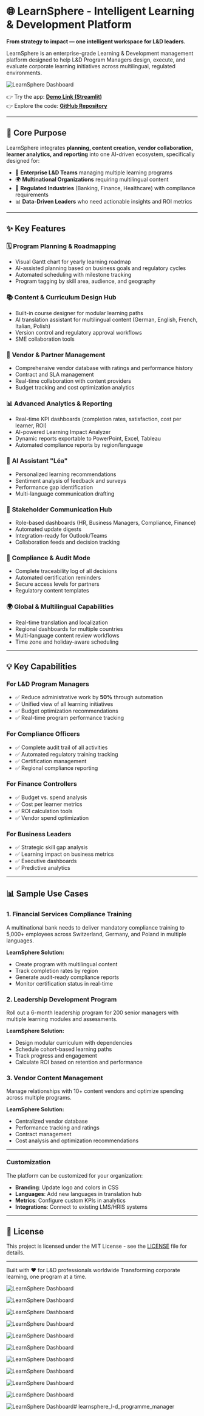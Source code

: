 # 🌐 LearnSphere - Intelligent Learning & Development Platform

**From strategy to impact — one intelligent workspace for L&D leaders.**

LearnSphere is an enterprise-grade Learning & Development management platform designed to help L&D Program Managers design, execute, and evaluate corporate learning initiatives across multilingual, regulated environments.

![LearnSphere Dashboard](assets/ls0.png)

👉 Try the app: **[Demo Link (Streamlit)](https://learnsphere.streamlit.app)**  
👉 Explore the code: **[GitHub Repository](https://github.com/cersei568/learnsphere_l-d_programme_manager)**  

---

## 🎯 Core Purpose

LearnSphere integrates **planning, content creation, vendor collaboration, learner analytics, and reporting** into one AI-driven ecosystem, specifically designed for:

- 🏢 **Enterprise L&D Teams** managing multiple learning programs
- 🌍 **Multinational Organizations** requiring multilingual content
- 🔐 **Regulated Industries** (Banking, Finance, Healthcare) with compliance requirements
- 📊 **Data-Driven Leaders** who need actionable insights and ROI metrics

---

## ✨ Key Features

### 🗓️ **Program Planning & Roadmapping**
- Visual Gantt chart for yearly learning roadmap
- AI-assisted planning based on business goals and regulatory cycles
- Automated scheduling with milestone tracking
- Program tagging by skill area, audience, and geography

### 📚 **Content & Curriculum Design Hub**
- Built-in course designer for modular learning paths
- AI translation assistant for multilingual content (German, English, French, Italian, Polish)
- Version control and regulatory approval workflows
- SME collaboration tools

### 🤝 **Vendor & Partner Management**
- Comprehensive vendor database with ratings and performance history
- Contract and SLA management
- Real-time collaboration with content providers
- Budget tracking and cost optimization analytics

### 📊 **Advanced Analytics & Reporting**
- Real-time KPI dashboards (completion rates, satisfaction, cost per learner, ROI)
- AI-powered Learning Impact Analyzer
- Dynamic reports exportable to PowerPoint, Excel, Tableau
- Automated compliance reports by region/language

### 🧠 **AI Assistant "Léa"**
- Personalized learning recommendations
- Sentiment analysis of feedback and surveys
- Performance gap identification
- Multi-language communication drafting

### 💬 **Stakeholder Communication Hub**
- Role-based dashboards (HR, Business Managers, Compliance, Finance)
- Automated update digests
- Integration-ready for Outlook/Teams
- Collaboration feeds and decision tracking

### 🔐 **Compliance & Audit Mode**
- Complete traceability log of all decisions
- Automated certification reminders
- Secure access levels for partners
- Regulatory content templates

### 🌍 **Global & Multilingual Capabilities**
- Real-time translation and localization
- Regional dashboards for multiple countries
- Multi-language content review workflows
- Time zone and holiday-aware scheduling

---


## 💡 Key Capabilities

### For L&D Program Managers
- ✅ Reduce administrative work by **50%** through automation
- ✅ Unified view of all learning initiatives
- ✅ Budget optimization recommendations
- ✅ Real-time program performance tracking

### For Compliance Officers
- ✅ Complete audit trail of all activities
- ✅ Automated regulatory training tracking
- ✅ Certification management
- ✅ Regional compliance reporting

### For Finance Controllers
- ✅ Budget vs. spend analysis
- ✅ Cost per learner metrics
- ✅ ROI calculation tools
- ✅ Vendor spend optimization

### For Business Leaders
- ✅ Strategic skill gap analysis
- ✅ Learning impact on business metrics
- ✅ Executive dashboards
- ✅ Predictive analytics

---

## 📊 Sample Use Cases

### 1. **Financial Services Compliance Training**
A multinational bank needs to deliver mandatory compliance training to 5,000+ employees across Switzerland, Germany, and Poland in multiple languages.

**LearnSphere Solution:**
- Create program with multilingual content
- Track completion rates by region
- Generate audit-ready compliance reports
- Monitor certification status in real-time

### 2. **Leadership Development Program**
Roll out a 6-month leadership program for 200 senior managers with multiple learning modules and assessments.

**LearnSphere Solution:**
- Design modular curriculum with dependencies
- Schedule cohort-based learning paths
- Track progress and engagement
- Calculate ROI based on retention and performance

### 3. **Vendor Content Management**
Manage relationships with 10+ content vendors and optimize spending across multiple programs.

**LearnSphere Solution:**
- Centralized vendor database
- Performance tracking and ratings
- Contract management
- Cost analysis and optimization recommendations

---

### Customization

The platform can be customized for your organization:
- **Branding**: Update logo and colors in CSS
- **Languages**: Add new languages in translation hub
- **Metrics**: Configure custom KPIs in analytics
- **Integrations**: Connect to existing LMS/HRIS systems

---

## 📝 License

This project is licensed under the MIT License - see the [LICENSE](LICENSE) file for details.

---

Built with ❤️ for L&D professionals worldwide
Transforming corporate learning, one program at a time.

![LearnSphere Dashboard](assets/ls1.png)

![LearnSphere Dashboard](assets/ls2.png)

![LearnSphere Dashboard](assets/ls3.png)

![LearnSphere Dashboard](assets/ls4.png)

![LearnSphere Dashboard](assets/ls5.png)

![LearnSphere Dashboard](assets/ls6.png)

![LearnSphere Dashboard](assets/ls7.png)

![LearnSphere Dashboard](assets/ls8.png)

![LearnSphere Dashboard](assets/ls9.png)

![LearnSphere Dashboard](assets/ls10.png)

![LearnSphere Dashboard](assets/ls11.png)# learnsphere_l-d_programme_manager
